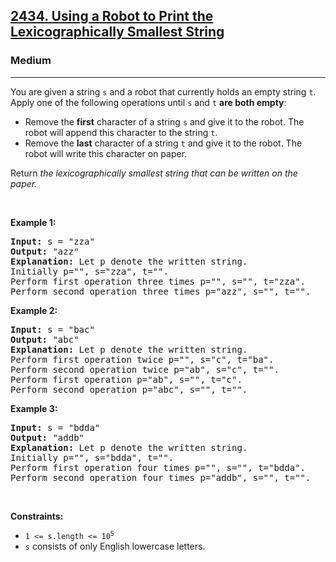 <h2><a href="https://leetcode.com/problems/using-a-robot-to-print-the-lexicographically-smallest-string/">2434. Using a Robot to Print the Lexicographically Smallest String</a></h2><h3>Medium</h3><hr><div><p>You are given a string <code>s</code> and a robot that currently holds an empty string <code>t</code>. Apply one of the following operations until <code>s</code> and <code>t</code> <strong>are both empty</strong>:</p>

<ul>
	<li>Remove the <strong>first</strong> character of a string <code>s</code> and give it to the robot. The robot will append this character to the string <code>t</code>.</li>
	<li>Remove the <strong>last</strong> character of a string <code>t</code> and give it to the robot. The robot will write this character on paper.</li>
</ul>

<p>Return <em>the lexicographically smallest string that can be written on the paper.</em></p>

<p>&nbsp;</p>
<p><strong>Example 1:</strong></p>

<pre><strong>Input:</strong> s = "zza"
<strong>Output:</strong> "azz"
<strong>Explanation:</strong> Let p denote the written string.
Initially p="", s="zza", t="".
Perform first operation three times p="", s="", t="zza".
Perform second operation three times p="azz", s="", t="".
</pre>

<p><strong>Example 2:</strong></p>

<pre><strong>Input:</strong> s = "bac"
<strong>Output:</strong> "abc"
<strong>Explanation:</strong> Let p denote the written string.
Perform first operation twice p="", s="c", t="ba". 
Perform second operation twice p="ab", s="c", t="". 
Perform first operation p="ab", s="", t="c". 
Perform second operation p="abc", s="", t="".
</pre>

<p><strong>Example 3:</strong></p>

<pre><strong>Input:</strong> s = "bdda"
<strong>Output:</strong> "addb"
<strong>Explanation:</strong> Let p denote the written string.
Initially p="", s="bdda", t="".
Perform first operation four times p="", s="", t="bdda".
Perform second operation four times p="addb", s="", t="".
</pre>

<p>&nbsp;</p>
<p><strong>Constraints:</strong></p>

<ul>
	<li><code>1 &lt;= s.length &lt;= 10<sup style="">5</sup></code></li>
	<li><code>s</code> consists of only English lowercase letters.</li>
</ul>
</div>